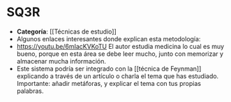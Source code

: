 # SQ3R

- **Categoría**: [[Técnicas de estudio]]
- Algunos enlaces interesantes donde explican esta metodología:
- https://youtu.be/6mIacKVKoTU El autor estudia medicina lo cual es muy bueno, porque en esta área se debe leer mucho, junto con memorizar y almacenar mucha información.
- Este sistema podría ser integrado con la [[técnica de Feynman]] explicando a través de un artículo o charla el tema que has estudiado. Importante: añadir metáforas, y explicar el tema con tus propias palabras.
